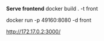 **Serve frontend**
docker build . -t front

docker run -p 49160:8080 -d front

http://172.17.0.2:3000/
